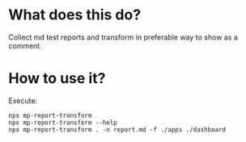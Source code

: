 # What does this do?

Collect md test reports and transform in preferable way to show as a comment.

# How to use it?

Execute:

```
npx mp-report-transform
npx mp-report-transform --help
npx mp-report-transform . -n report.md -f ./apps ./dashboard
```